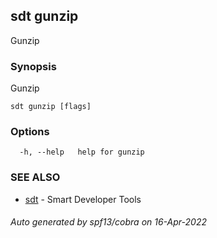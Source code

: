 ## sdt gunzip

Gunzip

### Synopsis

Gunzip

```
sdt gunzip [flags]
```

### Options

```
  -h, --help   help for gunzip
```

### SEE ALSO

* [sdt](sdt.md)	 - Smart Developer Tools

###### Auto generated by spf13/cobra on 16-Apr-2022
